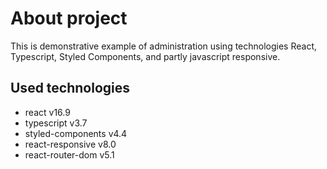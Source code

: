 # About project
This is demonstrative example of administration using technologies React, Typescript, Styled Components, and partly javascript responsive.

## Used technologies
- react v16.9
- typescript v3.7
- styled-components v4.4
- react-responsive v8.0
- react-router-dom v5.1
